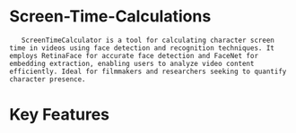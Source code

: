 # Screen-Time-Calculations

       ScreenTimeCalculator is a tool for calculating character screen time in videos using face detection and recognition techniques. It employs RetinaFace for accurate face detection and FaceNet for embedding extraction, enabling users to analyze video content efficiently. Ideal for filmmakers and researchers seeking to quantify character presence.

# Key Features
